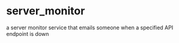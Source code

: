 # server_monitor
a server monitor service that emails someone when a specified API endpoint is down

